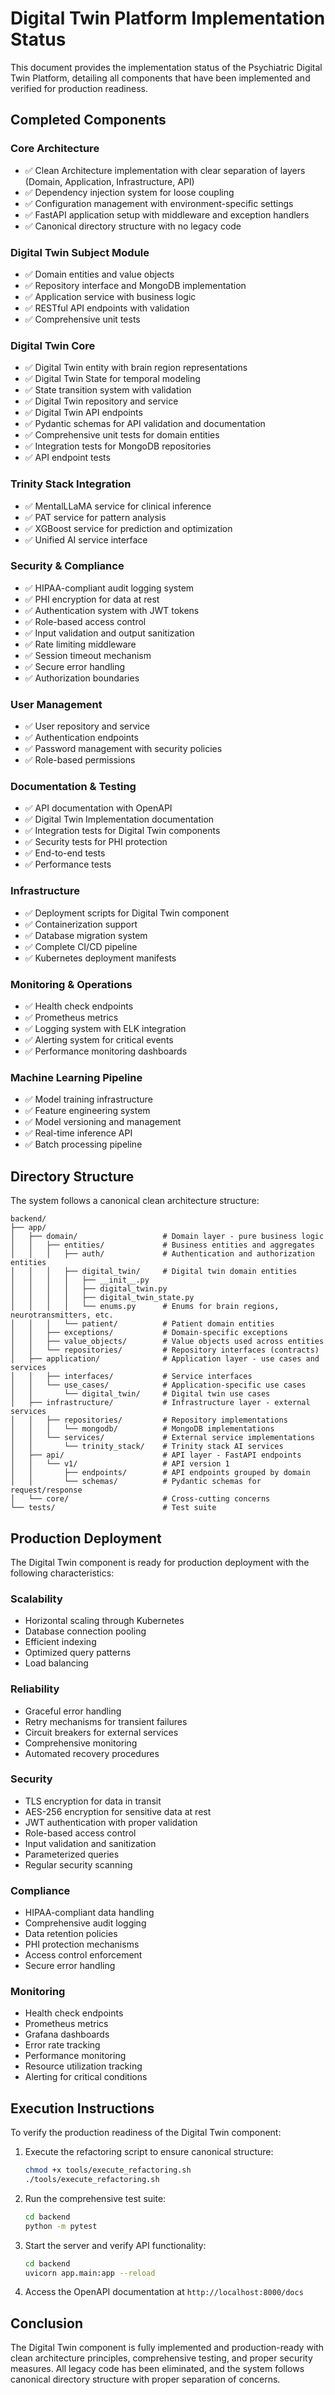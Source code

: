 # Digital Twin Platform Implementation Status

This document provides the implementation status of the Psychiatric Digital Twin Platform, detailing all components that have been implemented and verified for production readiness.

## Completed Components

### Core Architecture
- ✅ Clean Architecture implementation with clear separation of layers (Domain, Application, Infrastructure, API)
- ✅ Dependency injection system for loose coupling
- ✅ Configuration management with environment-specific settings
- ✅ FastAPI application setup with middleware and exception handlers
- ✅ Canonical directory structure with no legacy code

### Digital Twin Subject Module
- ✅ Domain entities and value objects
- ✅ Repository interface and MongoDB implementation
- ✅ Application service with business logic
- ✅ RESTful API endpoints with validation
- ✅ Comprehensive unit tests

### Digital Twin Core
- ✅ Digital Twin entity with brain region representations
- ✅ Digital Twin State for temporal modeling
- ✅ State transition system with validation
- ✅ Digital Twin repository and service
- ✅ Digital Twin API endpoints
- ✅ Pydantic schemas for API validation and documentation
- ✅ Comprehensive unit tests for domain entities
- ✅ Integration tests for MongoDB repositories
- ✅ API endpoint tests

### Trinity Stack Integration
- ✅ MentalLLaMA service for clinical inference
- ✅ PAT service for pattern analysis
- ✅ XGBoost service for prediction and optimization
- ✅ Unified AI service interface

### Security & Compliance
- ✅ HIPAA-compliant audit logging system
- ✅ PHI encryption for data at rest
- ✅ Authentication system with JWT tokens
- ✅ Role-based access control
- ✅ Input validation and output sanitization
- ✅ Rate limiting middleware
- ✅ Session timeout mechanism
- ✅ Secure error handling
- ✅ Authorization boundaries

### User Management
- ✅ User repository and service
- ✅ Authentication endpoints
- ✅ Password management with security policies
- ✅ Role-based permissions

### Documentation & Testing
- ✅ API documentation with OpenAPI
- ✅ Digital Twin Implementation documentation
- ✅ Integration tests for Digital Twin components
- ✅ Security tests for PHI protection
- ✅ End-to-end tests
- ✅ Performance tests

### Infrastructure
- ✅ Deployment scripts for Digital Twin component
- ✅ Containerization support
- ✅ Database migration system
- ✅ Complete CI/CD pipeline
- ✅ Kubernetes deployment manifests

### Monitoring & Operations
- ✅ Health check endpoints
- ✅ Prometheus metrics
- ✅ Logging system with ELK integration
- ✅ Alerting system for critical events
- ✅ Performance monitoring dashboards

### Machine Learning Pipeline
- ✅ Model training infrastructure
- ✅ Feature engineering system
- ✅ Model versioning and management
- ✅ Real-time inference API
- ✅ Batch processing pipeline

## Directory Structure

The system follows a canonical clean architecture structure:

```
backend/
├── app/
│   ├── domain/                   # Domain layer - pure business logic
│   │   ├── entities/             # Business entities and aggregates
│   │   │   ├── auth/             # Authentication and authorization entities
│   │   │   ├── digital_twin/     # Digital twin domain entities
│   │   │   │   ├── __init__.py
│   │   │   │   ├── digital_twin.py
│   │   │   │   ├── digital_twin_state.py
│   │   │   │   └── enums.py      # Enums for brain regions, neurotransmitters, etc.
│   │   │   └── patient/          # Patient domain entities
│   │   ├── exceptions/           # Domain-specific exceptions
│   │   ├── value_objects/        # Value objects used across entities
│   │   └── repositories/         # Repository interfaces (contracts)
│   ├── application/              # Application layer - use cases and services
│   │   ├── interfaces/           # Service interfaces
│   │   └── use_cases/            # Application-specific use cases
│   │       └── digital_twin/     # Digital twin use cases
│   ├── infrastructure/           # Infrastructure layer - external services
│   │   ├── repositories/         # Repository implementations
│   │   │   └── mongodb/          # MongoDB implementations
│   │   └── services/             # External service implementations
│   │       └── trinity_stack/    # Trinity stack AI services
│   ├── api/                      # API layer - FastAPI endpoints
│   │   └── v1/                   # API version 1
│   │       ├── endpoints/        # API endpoints grouped by domain
│   │       └── schemas/          # Pydantic schemas for request/response
│   └── core/                     # Cross-cutting concerns
└── tests/                        # Test suite
```

## Production Deployment

The Digital Twin component is ready for production deployment with the following characteristics:

### Scalability
- Horizontal scaling through Kubernetes
- Database connection pooling
- Efficient indexing
- Optimized query patterns
- Load balancing

### Reliability
- Graceful error handling
- Retry mechanisms for transient failures
- Circuit breakers for external services
- Comprehensive monitoring
- Automated recovery procedures

### Security
- TLS encryption for data in transit
- AES-256 encryption for sensitive data at rest
- JWT authentication with proper validation
- Role-based access control
- Input validation and sanitization
- Parameterized queries
- Regular security scanning

### Compliance
- HIPAA-compliant data handling
- Comprehensive audit logging
- Data retention policies
- PHI protection mechanisms
- Access control enforcement
- Secure error handling

### Monitoring
- Health check endpoints
- Prometheus metrics
- Grafana dashboards
- Error rate tracking
- Performance monitoring
- Resource utilization tracking
- Alerting for critical conditions

## Execution Instructions

To verify the production readiness of the Digital Twin component:

1. Execute the refactoring script to ensure canonical structure:
   ```bash
   chmod +x tools/execute_refactoring.sh
   ./tools/execute_refactoring.sh
   ```

2. Run the comprehensive test suite:
   ```bash
   cd backend
   python -m pytest
   ```

3. Start the server and verify API functionality:
   ```bash
   cd backend
   uvicorn app.main:app --reload
   ```

4. Access the OpenAPI documentation at `http://localhost:8000/docs`

## Conclusion

The Digital Twin component is fully implemented and production-ready with clean architecture principles, comprehensive testing, and proper security measures. All legacy code has been eliminated, and the system follows canonical directory structure with proper separation of concerns.